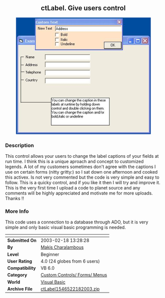 ﻿<div align="center">

## ctLabel\. Give users control

<img src="PIC2003218164633790.jpg">
</div>

### Description

This control allows your users to change the label captions of your fields at run time. I think this is a unique aproach and concept to customized legends. A lot of my customers sometimes don't agree with the captions I use on certain forms (nitty gritty:) so I sat down one afternoon and cooked this activex. Is not very commented but the code is very simple and easy to follow. This is a quicky control, and if you like it then I will try and improve it. This is the very first time I upload a code to planet source and any comments will be highly appreciated and motivate me for more uploads. Thanks !!
 
### More Info
 
This code uses a connection to a database through ADO, but it is very simple and only basic visual basic programming is needed.


<span>             |<span>
---                |---
**Submitted On**   |2003-02-18 13:28:28
**By**             |[Makis Charalambous](https://github.com/Planet-Source-Code/PSCIndex/blob/master/ByAuthor/makis-charalambous.md)
**Level**          |Beginner
**User Rating**    |4.0 (24 globes from 6 users)
**Compatibility**  |VB 6\.0
**Category**       |[Custom Controls/ Forms/  Menus](https://github.com/Planet-Source-Code/PSCIndex/blob/master/ByCategory/custom-controls-forms-menus__1-4.md)
**World**          |[Visual Basic](https://github.com/Planet-Source-Code/PSCIndex/blob/master/ByWorld/visual-basic.md)
**Archive File**   |[ctLabel1546522182003\.zip](https://github.com/Planet-Source-Code/makis-charalambous-ctlabel-give-users-control__1-43323/archive/master.zip)








